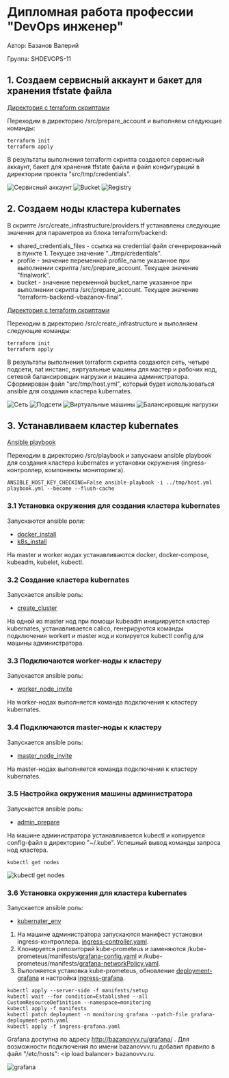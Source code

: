 # Дипломная работа профессии "DevOps инженер"

Автор: Базанов Валерий

Группа: SHDEVOPS-11


## 1. Создаем сервисный аккаунт и бакет для хранения tfstate файла

[Директория с terraform скриптами](./src/prepare_account/)

Переходим в директорию /src/prepare_account и выполняем следующие команды:

```
terraform init
terraform apply
```

В результаты выполнения terraform скрипта создаются сервисный аккаунт, бакет для хранения tfstate файла и файл конфигураций в директории проекта "src/tmp/credentials".

<image src="img/service_account.png" alt="Сервисный аккаунт">

<image src="img/bucket.png" alt="Bucket">

<image src="img/registry.png" alt="Registry">


## 2. Создаем ноды кластера kubernates

В скрипте /src/create_infrastructure/providers.tf устанавлены следующие значения для параметров из блока terraform/backend:
- shared_credentials_files - ссылка на credential файл сгенерированный в пункте 1. Текущее значение "../tmp/credentials".
- profile - значение переменной profile_name указанное при выполнении скрипта /src/prepare_account. Текущее значение "finalwork".
- bucket - значение переменной bucket_name указанное при выполнении скрипта /src/prepare_account. Текущее значение "terraform-backend-vbazanov-final".

[Директория с terraform скриптами](./src/create_infrastructure/)

Переходим в директорию /src/create_infrastructure и выполняем следующие команды:

```
terraform init
terraform apply
```

В результаты выполнения terraform скрипта создаются сеть, четыре подсети, nat инстанс, виртуальные машины для мастер и рабочих нод, сетевой балансировщик нагрузки и машина администратора. Сформирован файл "src/tmp/host.yml", который будет использоваться ansible для создания кластера kubernates.

<image src="img/tbd" alt="Сеть">

<image src="img/tbd" alt="Подсети">

<image src="img/tbd" alt="Виртуальные машины">

<image src="img/tbd" alt="Балансировщик нагрузки">


## 3. Устанавливаем кластер kubernates

[Ansible playbook](./src/playbook/playbook.yml)

Переходим в директорию /src/playbook и запускаем ansible playbook для создания кластера kubernates и установки окружения (ingress-контроллер, компоненты мониторинга).

```
ANSIBLE_HOST_KEY_CHECKING=False ansible-playbook -i ../tmp/host.yml playbook.yml --become --flush-cache
```


### 3.1 Установка окружения для создания кластера kubernates

Запускаются ansible роли:

- [docker_install](./src/playbook/roles/docker_install/tasks/main.yml)
- [k8s_install](./src/playbook/roles/k8s_install/tasks/main.yml)

На master и worker нодах устанавливаются docker, docker-compose, kubeadm, kubelet, kubectl.


### 3.2 Создание кластера kubernates

Запускается ansible роль:

- [create_cluster](./src/playbook/roles/create_cluster/tasks/main.yml)

На одной из master нод при помощи kubeadm инициируется кластер kubernates, устанавливается calico, генерируются команды подключения workert и master нод и копируется kubectl config для машины администратора.


### 3.3 Подключаются worker-ноды к кластеру

Запускается ansible роль:

- [worker_node_invite](./src/playbook/roles/worker_node_invite/tasks/main.yml)

На worker-нодах выполняется команда подключения к кластеру kubernates.


### 3.4 Подключаются master-ноды к кластеру

Запускается ansible роль:

- [master_node_invite](./src/playbook/roles/master_node_invite/tasks/main.yml)

На master-нодах выполняется команда подключения к кластеру kubernates.


### 3.5 Настройка окружения машины администратора

Запускается ansible роль:

- [admin_prepare](./src/playbook/roles/admin_prepare/tasks/main.yml)

На машине администратора устанавливается kubectl и копируется config-файл в директорию "~/.kube". 
Успешный вывод команды запроса нод кластера.

```
kubectl get nodes
```

<image src="img/tbd" alt="kubectl get nodes">


### 3.6 Установка окружения для кластера kubernates

Запускается ansible роль:

- [kubernater_env](./src/playbook/roles/kubernater_env/tasks/main.yml)

1. На машине администратора запускаются манифест установки ingress-контроллера. [ingress-controller.yaml](./src/manifests/ingress-controller.yaml).
2. Клонируется репозиторий kube-prometeus и заменяются /kube-prometeus/manifests/[grafana-config.yaml](./src/manifests/grafana-config.yaml) и /kube-prometeus/manifests/[grafana-networkPolicy.yaml](./src/manifests/grafana-networkPolicy.yaml).
3. Выполняется установка kube-prometeus, обновление [deployment-grafana](./src/manifests/grafana-deployment-path.yaml) и настройка [ingress-grafana](./src/manifests/ingress-grafana.yaml).

```
kubectl apply --server-side -f manifests/setup
kubectl wait --for condition=Established --all CustomResourceDefinition --namespace=monitoring
kubectl apply -f manifests
kubectl patch deployment -n monitoring grafana --patch-file grafana-deployment-path.yaml
kubectl apply -f ingress-grafana.yaml
```

Grafana доступна по адресу http://bazanovvv.ru/grafana/ . Для возможности подключения по имени bazanovvv.ru добавил правило в файл "/etc/hosts": \<ip load balancer\> bazanovvv.ru.

<image src="img/tbd" alt="grafana">
